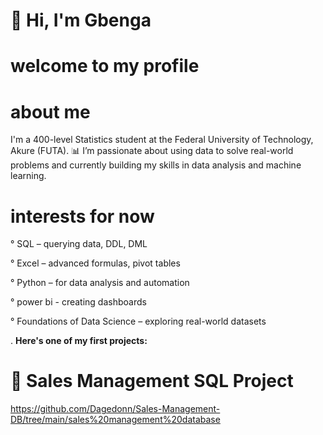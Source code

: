 # 👋 Hi, I'm Gbenga
# welcome to my profile
# about me
I'm a 400-level Statistics student at the Federal University of Technology, Akure (FUTA).
📊 I’m passionate about using data to solve real-world problems and currently building my skills in data analysis and machine learning.

# interests for now
° SQL – querying data, DDL, DML

° Excel – advanced formulas, pivot tables

° Python – for data analysis and automation

° power bi - creating dashboards

° Foundations of Data Science – exploring real-world datasets




.  **Here's one of my first projects:**
# 🧾 Sales Management SQL Project
https://github.com/Dagedonn/Sales-Management-DB/tree/main/sales%20management%20database





<!--
**Dagedonn/Dagedonn** is a ✨ _special_ ✨ repository because its `README.md` (this file) appears on your GitHub profile.

Here are some ideas to get you started:

- 🔭 I’m currently working on ...
- 🌱 I’m currently learning ...
- 👯 I’m looking to collaborate on ...
- 🤔 I’m looking for help with ...
- 💬 Ask me about ...
- 📫 How to reach me: ...
- 😄 Pronouns: ...
- ⚡ Fun fact: ...
-->
